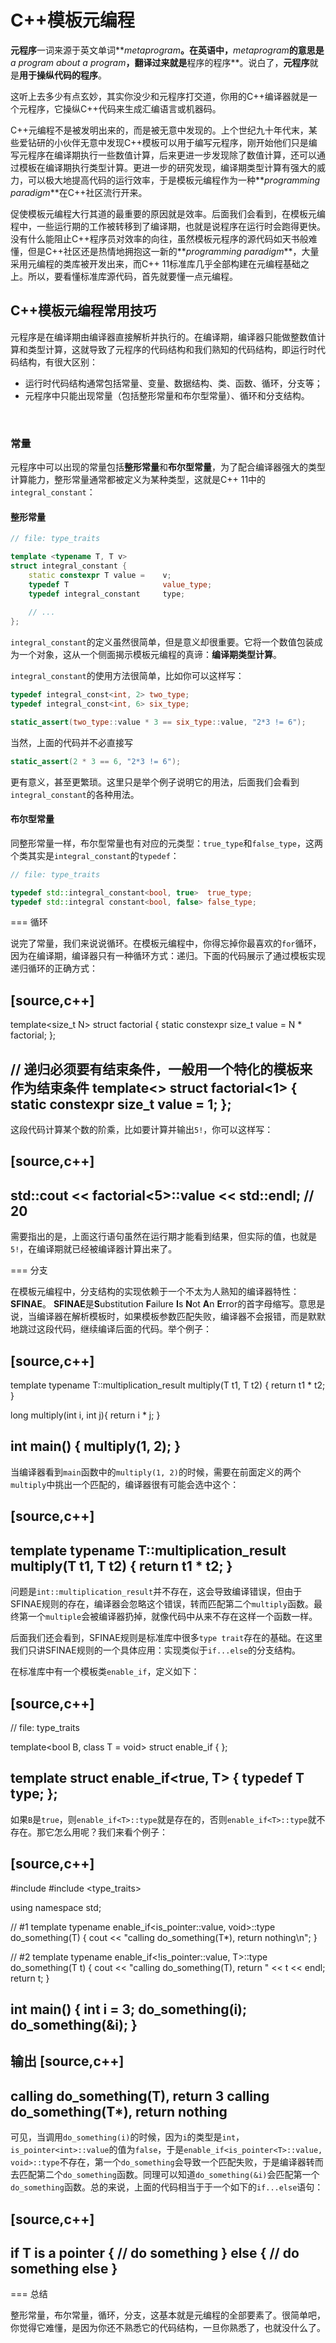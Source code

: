 # C++模板元编程

**元程序**一词来源于英文单词**_metaprogram_**。在英语中，**_metaprogram_**的意思是**_a program about a program_**，翻译过来就是**程序的程序**。说白了，**元程序**就是**用于操纵代码的程序**。

这听上去多少有点玄妙，其实你没少和元程序打交道，你用的C++编译器就是一个元程序，它操纵C++代码来生成汇编语言或机器码。

C++元编程不是被发明出来的，而是被无意中发现的。上个世纪九十年代末，某些爱钻研的小伙伴无意中发现C++模板可以用于编写元程序，刚开始他们只是编写元程序在编译期执行一些数值计算，后来更进一步发现除了数值计算，还可以通过模板在编译期执行类型计算。更进一步的研究发现，编译期类型计算有强大的威力，可以极大地提高代码的运行效率，于是模板元编程作为一种**_programming paradigm_**在C++社区流行开来。

促使模板元编程大行其道的最重要的原因就是效率。后面我们会看到，在模板元编程中，一些运行期的工作被转移到了编译期，也就是说程序在运行时会跑得更快。没有什么能阻止C++程序员对效率的向往，虽然模板元程序的源代码如天书般难懂，但是C++社区还是热情地拥抱这一新的**_programming paradigm_**，大量采用元编程的类库被开发出来，而C++ 11标准库几乎全部构建在元编程基础之上。所以，要看懂标准库源代码，首先就要懂一点元编程。

## C++模板元编程常用技巧

元程序是在编译期由编译器直接解析并执行的。在编译期，编译器只能做整数值计算和类型计算，这就导致了元程序的代码结构和我们熟知的代码结构，即运行时代码结构，有很大区别：

* 运行时代码结构通常包括常量、变量、数据结构、类、函数、循环，分支等；
* 元程序中只能出现常量（包括整形常量和布尔型常量）、循环和分支结构。

<br/>

### 常量

元程序中可以出现的常量包括**整形常量**和**布尔型常量**，为了配合编译器强大的类型计算能力，整形常量通常都被定义为某种类型，这就是C++ 11中的`integral_constant`：

#### 整形常量

```c++
// file: type_traits

template <typename T, T v>
struct integral_constant {
    static constexpr T value =    v;
    typedef T                     value_type;
    typedef integral_constant     type;
    
    // ...
};
```

`integral_constant`的定义虽然很简单，但是意义却很重要。它将一个数值包装成为一个对象，这从一个侧面揭示模板元编程的真谛：**编译期类型计算**。

`integral_constant`的使用方法很简单，比如你可以这样写：

```c++
typedef integral_const<int, 2> two_type;
typedef integral_const<int, 6> six_type;

static_assert(two_type::value * 3 == six_type::value, "2*3 != 6");
```

当然，上面的代码并不必直接写

```c++
static_assert(2 * 3 == 6, "2*3 != 6");
```

更有意义，甚至更繁琐。这里只是举个例子说明它的用法，后面我们会看到`integral_constant`的各种用法。

#### 布尔型常量

同整形常量一样，布尔型常量也有对应的元类型：`true_type`和`false_type`，这两个类其实是`integral_constant`的`typedef`：

```c++
// file: type_traits

typedef std::integral_constant<bool, true>  true_type;
typedef std::integral constant<bool, false> false_type;
```

=== 循环

说完了常量，我们来说说循环。在模板元编程中，你得忘掉你最喜欢的``for``循环，因为在编译期，编译器只有一种循环方式：递归。下面的代码展示了通过模板实现递归循环的正确方式：

[source,c++]
----
template<size_t N>
struct factorial {
    static constexpr size_t value = N * factorial<N-1>;
};

// 递归必须要有结束条件，一般用一个特化的模板来作为结束条件
template<>
struct factorial<1> {
    static constexpr size_t value = 1;
};
----

这段代码计算某个数的阶乘，比如要计算并输出``5!``，你可以这样写：

[source,c++]
----
std::cout << factorial<5>::value << std::endl; // 20
----

需要指出的是，上面这行语句虽然在运行期才能看到结果，但实际的值，也就是``5!``，在编译期就已经被编译器计算出来了。


=== 分支

在模板元编程中，分支结构的实现依赖于一个不太为人熟知的编译器特性：**SFINAE**。 **SFINAE**是**S**ubstitution **F**ailure **I**s **N**ot **A**n **E**rror的首字母缩写。意思是说，当编译器在解析模板时，如果模板参数匹配失败，编译器不会报错，而是默默地跳过这段代码，继续编译后面的代码。举个例子：

[source,c++]
----
template<class T>
typename T::multiplication_result multiply(T t1, T t2) {
    return t1 * t2;
}

long multiply(int i, int j){
    return i * j;
}

int main() {
    multiply(1, 2);
}
----

当编译器看到``main``函数中的``multiply(1, 2)``的时候，需要在前面定义的两个``multiply``中挑出一个匹配的，编译器很有可能会选中这个：

[source,c++]
----
template<class T>
typename T::multiplication_result multiply(T t1, T t2) {
    return t1 * t2;
}
----

问题是``int::multiplication_result``并不存在，这会导致编译错误，但由于SFINAE规则的存在，编译器会忽略这个错误，转而匹配第二个``multiply``函数。最终第一个``multiple``会被编译器扔掉，就像代码中从来不存在这样一个函数一样。

后面我们还会看到，SFINAE规则是标准库中很多``type trait``存在的基础。在这里我们只讲SFINAE规则的一个具体应用：实现类似于``if...else``的分支结构。

在标准库中有一个模板类``enable_if``，定义如下：

[source,c++]
----
// file: type_traits

template<bool B, class T = void>
struct enable_if {
};

template<class T>
struct enable_if<true, T> {
    typedef T type;
};
----

如果``B``是``true``，则``enable_if<T>::type``就是存在的，否则``enable_if<T>::type``就不存在。那它怎么用呢？我们来看个例子：

[source,c++]
----
#include <iostream>
#include <type_traits>

using namespace std;

// #1
template<class T>
typename enable_if<is_pointer<T>::value, void>::type
do_something(T) {
    cout << "calling do_something(T*), return nothing\n";
}

// #2
template<class T>
typename enable_if<!is_pointer<T>::value, T>::type
do_something(T t) {
    cout << "calling do_something(T), return " << t << endl;
    return t;
}

int main() {
    int i = 3;
    do_something(i);
    do_something(&i);
}
----

输出
[source,c++]
----
calling do_something(T), return 3
calling do_something(T*), return nothing
----

可见，当调用``do_something(i)``的时候，因为``i``的类型是``int``，``is_pointer<int>::value``的值为``false``，于是``enable_if<is_pointer<T>::value, void>::type``不存在，第一个``do_something``会导致一个匹配失败，于是编译器转而去匹配第二个``do_something``函数。同理可以知道``do_something(&i)``会匹配第一个``do_something``函数。总的来说，上面的代码相当于于一个如下的``if...else``语句：

[source,c++]
----
if T is a pointer {
    // do something
}
else {
    // do something else
}
----

=== 总结

整形常量，布尔常量，循环，分支，这基本就是元编程的全部要素了。很简单吧，你觉得它难懂，是因为你还不熟悉它的代码结构，一旦你熟悉了，也就没什么了。








